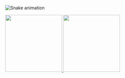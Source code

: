 ![Snake animation](https://github.com/MariTronix/MariTronix/blob/output/github-contribution-grid-snake.svg)

<div>
<a href="https://github.com/MariTronix">
<img height="180em" src="https://github-readme-stats.vercel.app/api/top-langs/?username=seu-usuário-aqui&layout=compact&langs_count=7&theme=dracula"/>
<img height="180em" src="https://github-readme-stats.vercel.app/api?username=seu-usuário-aqui&show_icons=true&theme=dracula&include_all_commits=true&count_private=true"/>
</div>
